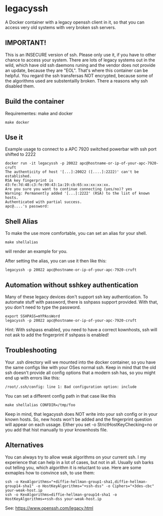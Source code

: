 # legacyssh
A Docker container with a legacy openssh client in it, so that you can access very old systems with very broken ssh servers.

## IMPORTANT!
This is an INSECURE version of ssh. Please only use it, if you have to other chance to access your system.
There are lots of legacy systems out in the wild, which have old ssh daemons runing and the vendor does not provide an update, because they are "EOL". That's where this container can be helpful.
You regard the ssh transfersas NOT encrypted, because some of the algorithms used are substentailly broken. There a reasons why ssh disabled them.

## Build the container
Requirementes: make and docker

```
make docker
```

## Use it
Example usage to connect to a APC 7920 switched powerbar with ssh port shifted to 2222
```
docker run -it legacyssh -p 20022 apc@hostname-or-ip-of-your-apc-7920-cruft
The authenticity of host '[...]:20022 ([....]:2222)' can't be established.
RSA key fingerprint is d3:fe:7d:48:c3:fe:90:43:1a:19:cb:65:xx:xx:xx:xx.
Are you sure you want to continue connecting (yes/no)? yes
Warning: Permanently added '[...]:2222' (RSA) to the list of known hosts.
Authenticated with partial success.
apc@....'s password: 
```

## Shell Alias
To make the use more comfortable, you can set an alias for your shell.

```
make shellalias
```

will render an example for you.

After setting the alias, you can use it then like this:
```
legacyssh -p 20022 apc@hostname-or-ip-of-your-apc-7920-cruft
```

## Automation without sshkey authentication
Many of these legacy devices don't support ssh key authentication. To automate stuff with password, there is sshpass support provided. With that, you don't need to type the password.

```
export SSHPASS=mYPAssWord
legacyssh -p 20022 apc@hostname-or-ip-of-your-apc-7920-cruft
```

Hint: With sshpass enabled, you need to have a correct kownhosts, ssh will not ask to add the fingerprint if sshpass is enabled!

## Troubleshooting
Your .ssh directory will we mounted into the docker container, so you have the same configs like with your OSes normal ssh.
Keep in mind that the old ssh doesn't provide all config options that a modern ssh has, so you might end up with errors like this:

```
/root/.ssh/config: line 1: Bad configuration option: include
```

You can set a different config path in that case like this
```
make shellalias CONFDIR=/tmp/foo
```

Keep in mind, that legacyssh does NOT write into your ssh config or in your known hosts. So, new hosts won't be added and the fingerprint question will appear on each ussage. Either you set -o StrictHostKeyChecking=no or you add that hist manually to your knownhosts file.

## Alternatives
You can always try to allow weak algorithms on your current ssh. I my experience that can help in a lot of cases, but not in all. Usually ssh barks out telling you, which algorithm it is reluctant to use. Here are some exmaples how to convince ssh, to use them:

```
ssh -o KexAlgorithms="+diffie-hellman-group1-sha1,diffie-hellman-group14-sha1" -o HostKeyAlgorithms="+ssh-dss" -o Ciphers="+3des-cbc" your-weak-host.ip
ssh -o KexAlgorithms=diffie-hellman-group14-sha1 -o HostKeyAlgorithms=+ssh-dss your-weak-host.ip
```

See: https://www.openssh.com/legacy.html

